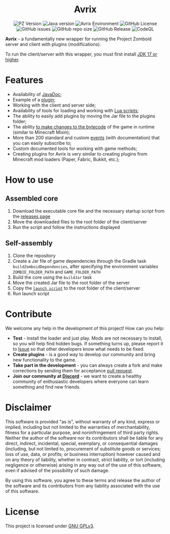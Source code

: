 <div align="center">
    <h1>Avrix</h1>
</div>

<p align="center">
    <img alt="PZ Version" src="https://img.shields.io/badge/Project_Zomboid-41.78.16-blue">
    <img alt="Java version" src="https://img.shields.io/badge/Java-17-orange">
    <img alt="Avrix Environment" src="https://img.shields.io/badge/Environment-client/server-green">
    <img alt="GitHub License" src="https://img.shields.io/github/license/Brov3r/Avrix">
    <img alt="GitHub issues" src="https://img.shields.io/github/issues-raw/Brov3r/Avrix">
    <img alt="GitHub repo size" src="https://img.shields.io/github/repo-size/Brov3r/Avrix">
    <img alt="GitHub Release" src="https://img.shields.io/github/v/release/brov3r/Avrix">
    <img alt="CodeQL" src="https://github.com/Brov3r/Avrix/actions/workflows/codeql.yml/badge.svg">

</p>

**Avrix** - a fundamentally new wrapper for running the Project Zomboid server and client with plugins (modifications).

To run the client/server with this wrapper, you must first
install [JDK 17 or higher](https://www.oracle.com/java/technologies/downloads/).

# Features

- Availability of [JavaDoc](https://brov3r.github.io/Avrix/);
- Example of a [plugin](https://github.com/Brov3r/Avrix/tree/main/example-plugin);
- Working with the client and server side;
- Availability of tools for loading and working
  with [Lua scripts](https://brov3r.github.io/Avrix/com/avrix/lua/package-summary.html);
- The ability to easily add plugins by moving the Jar file to the plugins folder;
- The
  ability [to make changes to the bytecode](https://github.com/Brov3r/Avrix/blob/main/example-plugin/src/main/java/com/avrix/example/patches/PatchGameServer.java)
  of the game in runtime (similar to Minecraft Mixin);
- More than 200 standard and custom [events](https://brov3r.github.io/Avrix/com/avrix/events/package-summary.html) (with
  documentation) that you can easily subscribe to;
- Custom documented tools for working with game methods;
- Creating plugins for Avrix is very similar to creating plugins from Minecraft mod loaders (Paper, Fabric, Bukkit,
  etc.);

# How to use

## Assembled core

1) Download the executable core file and the necessary startup script from
   the [releases page](https://github.com/Brov3r/Avrix/releases )
2) Move the downloaded files to the root folder of the client/server
3) Run the script and follow the instructions displayed

## Self-assembly

1) Clone the repository
2) Create a Jar file of game dependencies through the Gradle task `buildZomboidDependencies`, after specifying the
   environment variables `ZOMBIE_FOLDER_PATH` and `GAME_FOLDER_PATH`
3) Build the core using the `buildJar` task
4) Move the created Jar file to the root folder of the server
5) Copy the [`launch script`](./scripts) to the root folder of the client/server
6) Run launch script

# Contribute

We welcome any help in the development of this project! How can you help:

- **Test** - install the loader and just play. Mods are not necessary to install, so you will help find hidden bugs. If
  something turns up, please report it to [Issue](https://github.com/Brov3r/Avrix/issues) so that other developers know
  what needs to be fixed.
- **Create plugins** - is a good way to develop our community and bring new functionality to the game.
- **Take part in the development** - you can always create a fork and make corrections by sending them for
  acceptance [pull request](https://github.com/Brov3r/Avrix/pulls).
- **Join our community at [Discord](https://discord.gg/PdYtyJMTZN)** - we want to create a healthy community of
  enthusiastic developers where everyone can learn something and find new friends.

# Disclaimer

This software is provided "as is", without warranty of any kind, express or implied, including but not limited to the
warranties of merchantability, fitness for a particular purpose, and noninfringement of third party rights. Neither the
author of the software nor its contributors shall be liable for any direct, indirect, incidental, special, exemplary, or
consequential damages (including, but not limited to, procurement of substitute goods or services; loss of use, data, or
profits; or business interruption) however caused and on any theory of liability, whether in contract, strict liability,
or tort (including negligence or otherwise) arising in any way out of the use of this software, even if advised of the
possibility of such damage.

By using this software, you agree to these terms and release the author of the software and its contributors from any
liability associated with the use of this software.

# License

This project is licensed under [GNU GPLv3](./LICENSE).
